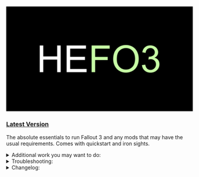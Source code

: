 ![HyperEssentials Branding](https://raw.githubusercontent.com/Biblioklept/hyperessentials/main/img/hefo3.png)

### [Latest Version](https://github.com/Biblioklept/hyperessentials/releases/tag/HEFO3.1.1.0)

The absolute essentials to run Fallout 3 and any mods that may have the usual requirements. Comes with quickstart and iron sights.

<details>
<summary>Additional work you may want to do:</summary>
<br>

- **Run the installers.** The Unofficial Fallout 3 ESM Patcher and the Fallout Anniversary Patcher requires administrator permissions, so you'll need to open the mod folder and go to build to run the installer, as it isnt recommended to run MO2 in administrator unless absolutely necessary. *For the Fallout Anniversary Patcher, you will need to move your Fallout3.exe file into the Root folder and run the Patcher.exe file.* *For the Unofficial Fallout 3 ESM Patcher, run the Unofficial Fallout 3 ESM Patcher.exe in the Build folder, and select the mod folder in your MO2 installation to install the fixed ESMs.*

</details>

<details>
<summary>Troubleshooting:</summary>
<br>

None as of right now!

</details>

<details>
<summary>Changelog:</summary>
<br>

__Update 1.2.0:__

ADDED:
- FO3 Mod Limit Fix
- High Resolution Screens F3
- High Resolution Water Fog - Water Aliasing Fix
- Goodies
- Vanilla UI Plus (Fallout 3)

UPDATED:
- Unofficial Fallout 3 ESM Patcher

REMOVED:
- Semi-Auto Queue

OTHER NOTES:
- Added Subjective Bug Fixes and User Interfaces seperators.
- Added an OPTIONAL tag next to the optional stuff. To make it more apparent.

__Update 1.1.0:__

ADDED:
- Stewie Tweaks - INI
- Unofficial Fallout 3 ESM Patcher
- Console Paste Support

UPDATED:
- Updated Unofficial Fallout 3 Patch

REMOVED:
- New Vegas - Stewie Tweaks Essentials INI

__Update 1.0.0:__
- Inital release.

</details>
